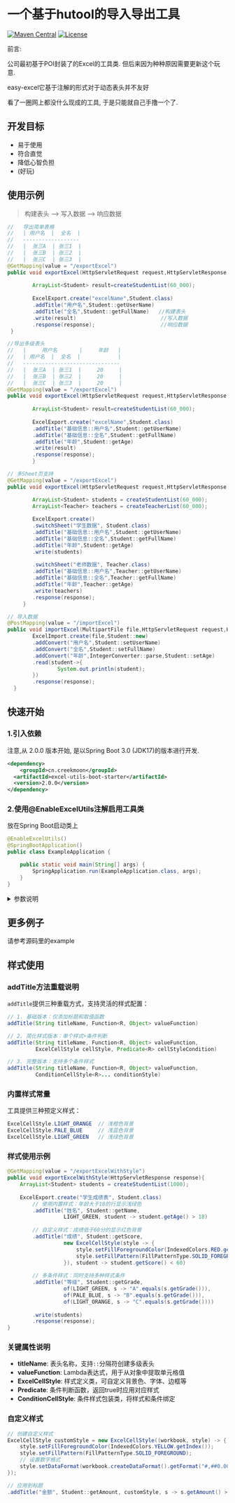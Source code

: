 # 一个基于hutool的导入导出工具

[![Maven Central](https://maven-badges.herokuapp.com/maven-central/io.github.creekmoon/excel-utils-boot-starter/badge.svg)](https://mvnrepository.com/artifact/io.github.creekmoon/excel-utils-boot-starter)
[![License](http://img.shields.io/:license-apache-brightgreen.svg)](http://www.apache.org/licenses/LICENSE-2.0.html)

前言:

公司最初基于POI封装了的Excel的工具类. 但后来因为种种原因需要更新这个玩意.

easy-excel它基于注解的形式对于动态表头并不友好

看了一圈网上都没什么现成的工具, 于是只能就自己手撸一个了.

## 开发目标

* 易于使用
* 符合直觉
* 降低心智负担
* (好玩)


## 使用示例
> 构建表头 --> 写入数据 --> 响应数据


```java 
//   导出简单表格
//   | 用户名  |  全名  |
//   ------------------
//   |  张三A  | 张三1  | 
//   |  张三B  | 张三2  |
//   |  张三C  | 张三3  |
@GetMapping(value = "/exportExcel")
public void exportExcel(HttpServletRequest request,HttpServletResponse response){
    
        ArrayList<Student> result=createStudentList(60_000);  
        
        ExcelExport.create("excelName",Student.class)            
        .addTitle("用户名",Student::getUserName)            
        .addTitle("全名",Student::getFullName)   //构建表头
        .write(result)                           //写入数据                            
        .response(response);                     //响应数据
 }
```

```java
//导出多级表头
//   |     用户名       |     年龄   |
//   | 用户名  |  全名  |            |
//   -------------------------------
//   |  张三A  | 张三1  |     20     |
//   |  张三B  | 张三2  |     20     |     
//   |  张三C  | 张三3  |     20     |
@GetMapping(value = "/exportExcel")
public void exportExcel(HttpServletRequest request,HttpServletResponse response){
        
        ArrayList<Student> result=createStudentList(60_000);  
        
        ExcelExport.create("excelName",Student.class)            
        .addTitle("基础信息::用户名",Student::getUserName)          
        .addTitle("基础信息::全名",Student::getFullName)
        .addTitle("年龄",Student::getAge)
        .write(result)                                        
        .response(response);                                
        }
```

```java
// 多Sheet页支持
@GetMapping(value = "/exportExcel")
public void exportExcel(HttpServletRequest request,HttpServletResponse response){

        ArrayList<Student> students = createStudentList(60_000);
        ArrayList<Teacher> teachers = createTeacherList(60_000);
        
        ExcelExport.create()
        .switchSheet("学生数据", Student.class)
        .addTitle("基础信息::用户名",Student::getUserName)           
        .addTitle("基础信息::全名",Student::getFullName)
        .addTitle("年龄",Student::getAge)
        .write(students)
        
        .switchSheet("老师数据", Teacher.class)
        .addTitle("基础信息::用户名",Teacher::getUserName)
        .addTitle("基础信息::全名",Teacher::getFullName)
        .addTitle("年龄",Teacher::getAge)
        .write(teachers)                                      
        .response(response);                               
     }
```
```java
// 导入数据
@PostMapping(value = "/importExcel")
public void importExcel(MultipartFile file,HttpServletRequest request,HttpServletResponse response){
        ExcelImport.create(file,Student::new)
        .addConvert("用户名",Student::setUserName)
        .addConvert("全名",Student::setFullName)
        .addConvert("年龄",IntegerConverter::parse,Student::setAge)
        .read(student->{
                System.out.println(student);
        })
        .response(response);
  }
```

## 快速开始

### 1.引入依赖
注意,从 2.0.0 版本开始, 是以Spring Boot 3.0 (JDK17)的版本进行开发.

```xml
<dependency>
    <groupId>cn.creekmoon</groupId>
  <artifactId>excel-utils-boot-starter</artifactId>
  <version>2.0.0</version>
</dependency>
```


### 2.使用@EnableExcelUtils注解启用工具类

放在Spring Boot启动类上

```java 
@EnableExcelUtils()
@SpringBootApplication()
public class ExampleApplication {

    public static void main(String[] args) {
        SpringApplication.run(ExampleApplication.class, args);
    }
}
```

<details>
<summary>参数说明</summary>
##### 注解可选参数:

customExceptions: 自定义异常(已检查的异常) 用于告诉组件这是安全的异常.

importMaxParallel: 最大导入并发数量 这个参数可以控制同时进行多少个导入工作.防止OOM.

tempFileLifeMinutes: 临时文件寿命 后台维护一个线程进行定时清理临时文件. 默认是五分钟

```java
@EnableExcelUtils(customExceptions = {MyNewException.class}, importMaxParallel = 4, tempFileLifeMinutes = 5)
```

</details>




## 更多例子

请参考源码里的example


## 样式使用

### addTitle方法重载说明

`addTitle`提供三种重载方式，支持灵活的样式配置：

```java
// 1. 基础版本：仅添加标题和取值函数
addTitle(String titleName, Function<R, Object> valueFunction)

// 2. 简化样式版本：单个样式+条件判断
addTitle(String titleName, Function<R, Object> valueFunction, 
         ExcelCellStyle cellStyle, Predicate<R> cellStyleCondition)

// 3. 完整版本：支持多个条件样式
addTitle(String titleName, Function<R, Object> valueFunction, 
         ConditionCellStyle<R>... conditionStyle)
```

### 内置样式常量

工具提供三种预定义样式：

```java
ExcelCellStyle.LIGHT_ORANGE  // 浅橙色背景
ExcelCellStyle.PALE_BLUE     // 浅蓝色背景  
ExcelCellStyle.LIGHT_GREEN   // 浅绿色背景
```

### 样式使用示例

```java
@GetMapping(value = "/exportExcelWithStyle")
public void exportExcelWithStyle(HttpServletResponse response){
    ArrayList<Student> students = createStudentList(1000);
    
    ExcelExport.create("学生成绩表", Student.class)
        // 使用内置样式：年龄大于18的行显示浅绿色
        .addTitle("姓名", Student::getName, 
                  LIGHT_GREEN, student -> student.getAge() > 18)
        
        // 自定义样式：成绩低于60分的显示红色背景
        .addTitle("成绩", Student::getScore,
                  new ExcelCellStyle(style -> {
                      style.setFillForegroundColor(IndexedColors.RED.getIndex());
                      style.setFillPattern(FillPatternType.SOLID_FOREGROUND);
                  }), student -> student.getScore() < 60)
        
        // 多条件样式：同时支持多种样式条件
        .addTitle("等级", Student::getGrade,
                  of(LIGHT_GREEN, s -> "A".equals(s.getGrade())),
                  of(PALE_BLUE, s -> "B".equals(s.getGrade())),
                  of(LIGHT_ORANGE, s -> "C".equals(s.getGrade())))
        
        .write(students)
        .response(response);
}
```

### 关键属性说明

- **titleName**: 表头名称，支持`::`分隔符创建多级表头
- **valueFunction**: Lambda表达式，用于从对象中提取单元格值  
- **ExcelCellStyle**: 样式定义类，可自定义背景色、字体、边框等
- **Predicate<R>**: 条件判断函数，返回true时应用对应样式
- **ConditionCellStyle**: 条件样式包装类，将样式和条件绑定

### 自定义样式

```java
// 创建自定义样式
ExcelCellStyle customStyle = new ExcelCellStyle((workbook, style) -> {
    style.setFillForegroundColor(IndexedColors.YELLOW.getIndex());
    style.setFillPattern(FillPatternType.SOLID_FOREGROUND);
    // 设置数字格式
    style.setDataFormat(workbook.createDataFormat().getFormat("#,##0.00"));
});

// 应用到标题
.addTitle("金额", Student::getAmount, customStyle, s -> s.getAmount() > 1000)
```

